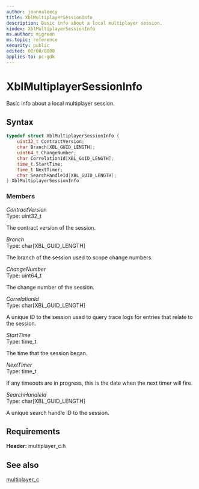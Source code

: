 ```yaml
---
author: joannaleecy
title: XblMultiplayerSessionInfo
description: Basic info about a local multiplayer session.
kindex: XblMultiplayerSessionInfo
ms.author: migreen
ms.topic: reference
security: public
edited: 00/00/0000
applies-to: pc-gdk
---
```


# XblMultiplayerSessionInfo  

Basic info about a local multiplayer session.  

## Syntax  
  
```cpp
typedef struct XblMultiplayerSessionInfo {  
    uint32_t ContractVersion;  
    char Branch[XBL_GUID_LENGTH];  
    uint64_t ChangeNumber;  
    char CorrelationId[XBL_GUID_LENGTH];  
    time_t StartTime;  
    time_t NextTimer;  
    char SearchHandleId[XBL_GUID_LENGTH];  
} XblMultiplayerSessionInfo  
```
  
### Members  
  
*ContractVersion*  
Type: uint32_t  
  
The contract version of the session.
  
*Branch*  
Type: char[XBL_GUID_LENGTH]  
  
The branch of the session used to scope change numbers.
  
*ChangeNumber*  
Type: uint64_t  
  
The change number of the session.
  
*CorrelationId*  
Type: char[XBL_GUID_LENGTH]  
  
A unique ID to the session used to query trace logs for entries that relate to the session.
  
*StartTime*  
Type: time_t  
  
The time that the session began.
  
*NextTimer*  
Type: time_t  
  
If any timeouts are in progress, this is the date when the next timer will fire.
  
*SearchHandleId*  
Type: char[XBL_GUID_LENGTH]  
  
A unique search handle ID to the session.
  
## Requirements  
  
**Header:** multiplayer_c.h
  
## See also  
[multiplayer_c](../multiplayer_c_members.md)  
  
  